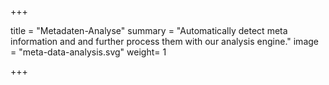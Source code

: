 +++

title = "Metadaten-Analyse"
summary = "Automatically detect meta information and and further process them with our analysis engine."
image = "meta-data-analysis.svg"
weight= 1

+++